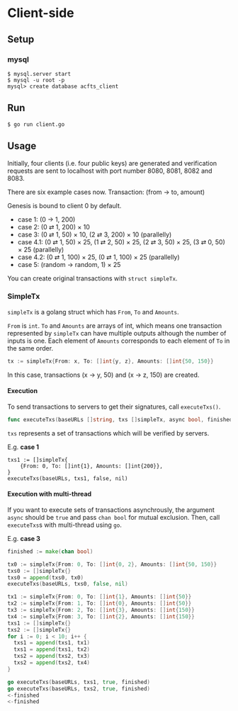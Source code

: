 # Client-side

## Setup

### mysql

```
$ mysql.server start
$ mysql -u root -p
mysql> create database acfts_client
```

## Run

```
$ go run client.go
```

## Usage

Initially, four clients (i.e. four public keys) are generated and verification requests are sent to localhost with port number 8080, 8081, 8082 and 8083.

There are six example cases now. Transaction: (from → to, amount)

Genesis is bound to client 0 by default.

- case 1: (0 → 1, 200)
- case 2: (0 ⇄ 1, 200) × 10
- case 3: (0 ⇄ 1, 50) × 10,  (2 ⇄ 3, 200) × 10 (parallelly)
- case 4.1: (0 ⇄ 1, 50) × 25,  (1 ⇄ 2, 50) × 25, (2 ⇄ 3, 50) × 25, (3 ⇄ 0, 50) × 25 (parallelly)
- case 4.2: (0 ⇄ 1, 100) × 25,  (0 ⇄ 1, 100) × 25 (parallelly)
- case 5: (random → random, 1) × 25

You can create original transactions with `struct simpleTx`.

### SimpleTx

`simpleTx` is a golang struct which has `From`, `To` and `Amounts`.

`From` is `int`. `To` and `Amounts` are arrays of int, which means one transaction represented by `simpleTx` can have multiple outputs although the number of inputs is one. Each element of `Amounts` corresponds to each element of `To` in the same order.

```go
tx := simpleTx{From: x, To: []int{y, z}, Amounts: []int{50, 150}}
```

In this case, transactions (x → y, 50) and (x → z, 150) are created.

#### Execution

To send transactions to servers to get their signatures, call `executeTxs()`.

```go
func executeTxs(baseURLs []string, txs []simpleTx, async bool, finished chan bool) {...}
```

`txs` represents a set of transactions which will be verified by servers.

E.g. **case 1**

```
txs1 := []simpleTx{
	{From: 0, To: []int{1}, Amounts: []int{200}},
}
executeTxs(baseURLs, txs1, false, nil)
```

#### Execution with multi-thread

If you want to execute sets of transactions asynchrously, the argument `async` should be `true` and pass `chan bool` for mutual exclusion. Then, call `executeTxs`s  with multi-thread using `go`.

E.g. **case 3**

```go
finished := make(chan bool)

tx0 := simpleTx{From: 0, To: []int{0, 2}, Amounts: []int{50, 150}}
txs0 := []simpleTx{}
txs0 = append(txs0, tx0)
executeTxs(baseURLs, txs0, false, nil)

tx1 := simpleTx{From: 0, To: []int{1}, Amounts: []int{50}}
tx2 := simpleTx{From: 1, To: []int{0}, Amounts: []int{50}}
tx3 := simpleTx{From: 2, To: []int{3}, Amounts: []int{150}}
tx4 := simpleTx{From: 3, To: []int{2}, Amounts: []int{150}}
txs1 := []simpleTx{}
txs2 := []simpleTx{}
for i := 0; i < 10; i++ {
  txs1 = append(txs1, tx1)
  txs1 = append(txs1, tx2)
  txs2 = append(txs2, tx3)
  txs2 = append(txs2, tx4)
}

go executeTxs(baseURLs, txs1, true, finished)
go executeTxs(baseURLs, txs2, true, finished)
<-finished
<-finished
```

